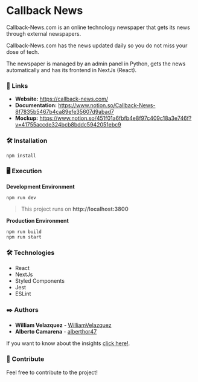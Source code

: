 # Callback News

Callback-News.com is an online technology newspaper that gets its news through external newspapers.


Callback-News.com has the news updated daily so you do not miss your dose of tech.


The newspaper is managed by an admin panel in Python, gets the news automatically and has its frontend in NextJs (React).

### 🚀 Links

 * **Website:** https://callback-news.com/
 * **Documentation:** https://www.notion.so/Callback-News-8f7835b5467b4ca89efe35607d9abad7
 * **Mockup:** https://www.notion.so/451f01a6fbfb4e8f97c409c18a3e746f?v=41755accde324bcb8bddc5942051ebc9

### 🛠 Installation
```
npm install
```

### 🖥 Execution

**Development Environment**
```
npm run dev
```

>This project runs on **http://localhost:3800**

**Production Environment**

```
npm run build
npm run start
```


### 🛠️ Technologies

  * React
  * NextJs
  * Styled Components
  * Jest
  * ESLint

### ✒️ Authors

* **William Velazquez** - [WilliamVelazquez](https://github.com/WilliamVelazquez)
* **Alberto Camarena** - [alberthor47](https://github.com/Alberthor47)

If you want to know about the insights [click here!](https://github.com/callback-demons/callback-news/pulse/monthly).

### 🎁 Contribute

Feel free to contribute to the project!